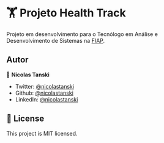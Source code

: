 # 🏋️ Projeto Health Track

Projeto em desenvolvimento para o Tecnólogo em Análise e Desenvolvimento de Sistemas na [FIAP](https://www.fiap.com.br/).

## Autor

👤 **Nicolas Tanski**

* Twitter: [@nicolastanski](https://twitter.com/nicolastanski)
* Github: [@nicolastanski](https://github.com/nicolastanski)
* LinkedIn: [@nicolastanski](https://linkedin.com/in/nicolastanski)

## 📝 License

This project is MIT licensed.